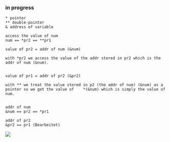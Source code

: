 ### in progress

```
* pointer 
** double-pointer 
& address of variable

access the value of num
num == *pr2 == **pr1 

value of pr2 = addr of num (&num) 

with *pr2 we access the value of the addr stored in pr2 which is the addr of num (&num).


value of pr1 = addr of pr2 (&pr2)

with ** we treat the value stored in p2 (the addr of num) (&num) as a pointer so we get the value of    *(&num) which is simply the value of num.


addr of num
&num == pr2 == *pr1 

addr of pr2
&pr2 == pr1 (Bearbeitet)

```
<img src="https://github.com/Bex32/Pwn-Notes/blob/main/src/pointer-2-pointer.png">
